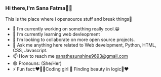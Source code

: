 <h3>Hi there,I'm Sana Fatma👋🏻</h3>
<p>This is the place where i  opensource stuff and break things🤣</p>

- 👀 I’m currently working on something really cool.😁
- 🌱 I’m currently learning web devleopment
- 💞️ I’m looking to collaborate on more open source projects.
- 💬 Ask me anything here related to Web development, Python, HTML, CSS, Javascript.
- 📫 How to reach me sanathesunshine9693@gmail.com
- 😄 Pronouns: (She/Her)
- ⚡ Fun fact:❤️🧋🌈Coding girl  💜 Finding beauty in logic👻❤️



<!---
Sunshine9693/Sunshine9693 is a ✨ special ✨ repository because its `README.md` (this file) appears on your GitHub profile.
You can click the Preview link to take a look at your changes.
--->
